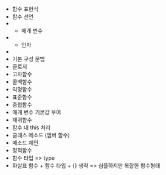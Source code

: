 - 함수 표현식
- 함수 선언
- - 매개 변수
- - 인자
-
- 기본 구성 문법
- 클로저
- 고차함수
- 콜백함수
- 익명함수
- 표준함수
- 중첩함수
- 매개 변수 기본값 부여
- 재귀함수
- 함수 내 this 처리
- 클래스 메소드 (멤버 함수)
- 메소드 체인
- 정적함수
- 함수 타입 => type
- 화살표 함수 + 함수 타입 + {} 생략 => 심플하지만 복잡한 함수형태
